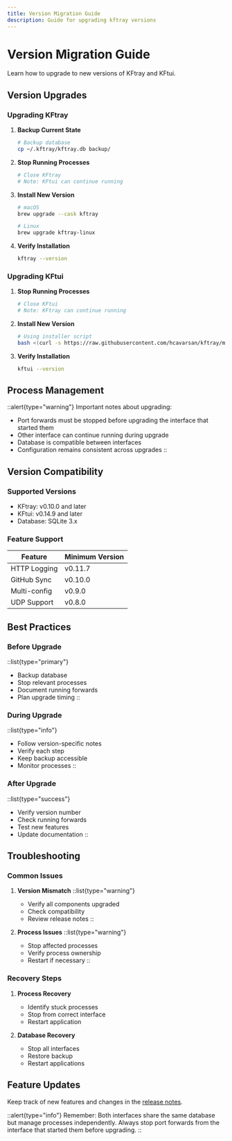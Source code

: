 ```yaml
---
title: Version Migration Guide
description: Guide for upgrading kftray versions
---
```


# Version Migration Guide

Learn how to upgrade to new versions of KFtray and KFtui.

## Version Upgrades

### Upgrading KFtray

1. **Backup Current State**
   ```bash
   # Backup database
   cp ~/.kftray/kftray.db backup/
   ```

2. **Stop Running Processes**
   ```bash
   # Close KFtray
   # Note: KFtui can continue running
   ```

3. **Install New Version**
   ```bash
   # macOS
   brew upgrade --cask kftray

   # Linux
   brew upgrade kftray-linux
   ```

4. **Verify Installation**
   ```bash
   kftray --version
   ```

### Upgrading KFtui

1. **Stop Running Processes**
   ```bash
   # Close KFtui
   # Note: KFtray can continue running
   ```

2. **Install New Version**
   ```bash
   # Using installer script
   bash <(curl -s https://raw.githubusercontent.com/hcavarsan/kftray/main/hacks/kftui_installer.sh)
   ```

3. **Verify Installation**
   ```bash
   kftui --version
   ```

## Process Management

::alert{type="warning"}
Important notes about upgrading:
- Port forwards must be stopped before upgrading the interface that started them
- Other interface can continue running during upgrade
- Database is compatible between interfaces
- Configuration remains consistent across upgrades
::

## Version Compatibility

### Supported Versions
- KFtray: v0.10.0 and later
- KFtui: v0.14.9 and later
- Database: SQLite 3.x

### Feature Support
| Feature | Minimum Version |
|---------|----------------|
| HTTP Logging | v0.11.7 |
| GitHub Sync | v0.10.0 |
| Multi-config | v0.9.0 |
| UDP Support | v0.8.0 |

## Best Practices

### Before Upgrade
::list{type="primary"}
- Backup database
- Stop relevant processes
- Document running forwards
- Plan upgrade timing
::

### During Upgrade
::list{type="info"}
- Follow version-specific notes
- Verify each step
- Keep backup accessible
- Monitor processes
::

### After Upgrade
::list{type="success"}
- Verify version number
- Check running forwards
- Test new features
- Update documentation
::

## Troubleshooting

### Common Issues

1. **Version Mismatch**
   ::list{type="warning"}
   - Verify all components upgraded
   - Check compatibility
   - Review release notes
   ::

2. **Process Issues**
   ::list{type="warning"}
   - Stop affected processes
   - Verify process ownership
   - Restart if necessary
   ::

### Recovery Steps

1. **Process Recovery**
   - Identify stuck processes
   - Stop from correct interface
   - Restart application

2. **Database Recovery**
   - Stop all interfaces
   - Restore backup
   - Restart applications

## Feature Updates

Keep track of new features and changes in the [release notes](https://github.com/hcavarsan/kftray/releases).

::alert{type="info"}
Remember: Both interfaces share the same database but manage processes independently. Always stop port forwards from the interface that started them before upgrading.
::
